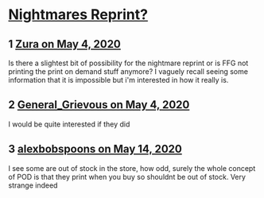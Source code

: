 # [Nightmares Reprint?](https://community.fantasyflightgames.com/topic/308160-nightmares-reprint/)

## 1 [Zura on May 4, 2020](https://community.fantasyflightgames.com/topic/308160-nightmares-reprint/?do=findComment&comment=3934357)

Is there a slightest bit of possibility for the nightmare reprint or is FFG not printing the print on demand stuff anymore? I vaguely recall seeing some information that it is impossible but i'm interested in how it really is.

## 2 [General_Grievous on May 4, 2020](https://community.fantasyflightgames.com/topic/308160-nightmares-reprint/?do=findComment&comment=3934525)

I would be quite interested if they did

## 3 [alexbobspoons on May 14, 2020](https://community.fantasyflightgames.com/topic/308160-nightmares-reprint/?do=findComment&comment=3939625)

I see some are out of stock in the store, how odd, surely the whole concept of POD is that they print when you buy so shouldnt be out of stock. Very strange indeed

